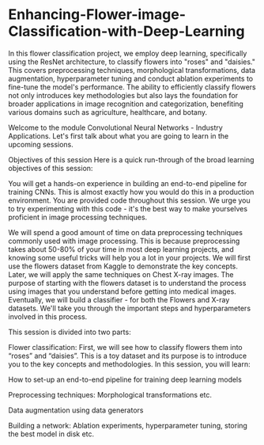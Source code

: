 # Enhancing-Flower-image-Classification-with-Deep-Learning

In this flower classification project, we employ deep learning, specifically using the ResNet architecture, to classify flowers into "roses" and "daisies." This covers preprocessing techniques, morphological transformations, data augmentation, hyperparameter tuning and conduct ablation experiments to fine-tune the model's performance. The ability to efficiently classify flowers not only introduces key methodologies but also lays the foundation for broader applications in image recognition and categorization, benefiting various domains such as agriculture, healthcare, and botany.

Welcome to the module Convolutional Neural Networks - Industry Applications. Let's first talk about what you are going to learn in the upcoming sessions.

Objectives of this session
Here is a quick run-through of the broad learning objectives of this session:

You will get a hands-on experience in building an end-to-end pipeline for training CNNs. This is almost exactly how you would do this in a production environment. You are provided code throughout this session. We urge you to try experimenting with this code - it's the best way to make yourselves proficient in image processing techniques.

We will spend a good amount of time on data preprocessing techniques commonly used with image processing. This is because preprocessing takes about 50-80% of your time in most deep learning projects, and knowing some useful tricks will help you a lot in your projects. We will first use the flowers dataset from Kaggle to demonstrate the key concepts. Later, we will apply the same techniques on Chest X-ray images. The purpose of starting with the flowers dataset is to understand the process using images that you understand before getting into medical images.
Eventually, we will build a classifier - for both the Flowers and X-ray datasets. We'll take you through the important steps and hyperparameters involved in this process.

This session is divided into two parts:

Flower classification: First, we will see how to classify flowers them into “roses” and “daisies”. This is a toy dataset and its purpose is to introduce you to the key concepts and methodologies. In this session, you will learn:

How to set-up an end-to-end pipeline for training deep learning models

Preprocessing techniques: Morphological transformations etc.

Data augmentation using data generators

Building a network: Ablation experiments, hyperparameter tuning, storing the best model in disk etc.
